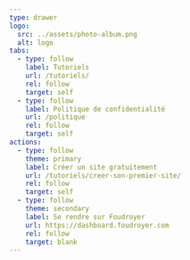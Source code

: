```yaml
---
type: drawer
logo:
  src: ../assets/photo-album.png
  alt: logo
tabs:
  - type: follow
    label: Tutoriels
    url: /tutoriels/
    rel: follow
    target: self
  - type: follow
    label: Politique de confidentialité
    url: /politique
    rel: follow
    target: self
actions:
  - type: follow
    theme: primary
    label: Créer un site gratuitement
    url: /tutoriels/creer-son-premier-site/
    rel: follow
    target: self
  - type: follow
    theme: secondary
    label: Se rendre sur Foudroyer
    url: https://dashboard.foudroyer.com
    rel: follow
    target: blank
---
```

